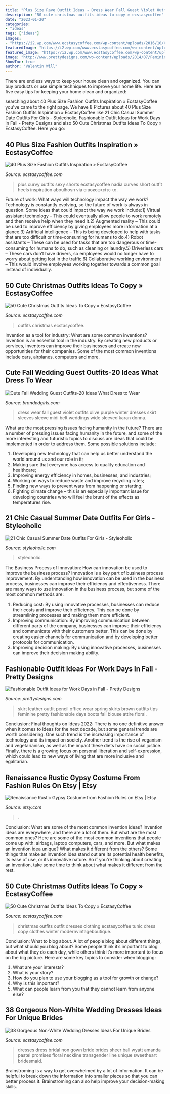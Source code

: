 ```yaml
---
title: "Plus Size Rave Outfit Ideas ~ Dress Wear Fall Guest Violet Outfits Olive Purple Winter Dresses Skirt Sleeves Sleeve Midi Belt Weddings Wide Sleeved Karan Donna"
description: "50 cute christmas outfits ideas to copy » ecstasycoffee"
date: "2023-01-20"
categories:
- "ideas"
tags: ["ideas"]
images:
- "https://i2.wp.com/www.ecstasycoffee.com/wp-content/uploads/2016/10/Cute-Christmas-outfits-6.jpg"
featuredImage: "https://i2.wp.com/www.ecstasycoffee.com/wp-content/uploads/2016/10/Cute-Christmas-outfits-6.jpg"
featured_image: "https://i2.wp.com/www.ecstasycoffee.com/wp-content/uploads/2016/10/Cute-Christmas-outfits-6.jpg"
image: "http://www.prettydesigns.com/wp-content/uploads/2014/07/Feminine-Office-Look-for-Spring.jpg"
ShowToc: true
author: "Valentin Will"
---
```



There are endless ways to keep your house clean and organized. You can buy products or use simple techniques to improve your home life. Here are five easy tips for keeping your home clean and organized:

	

		
searching about 40 Plus Size Fashion Outfits Inspiration » EcstasyCoffee you've came to the right page. We have 8 Pictures about 40 Plus Size Fashion Outfits Inspiration » EcstasyCoffee like 21 Chic Casual Summer Date Outfits For Girls - Styleoholic, Fashionable Outfit Ideas for Work Days in Fall - Pretty Designs and also 50 Cute Christmas Outfits Ideas To Copy » EcstasyCoffee. Here you go:
		
    
## 40 Plus Size Fashion Outfits Inspiration » EcstasyCoffee

<img loading=lazy src="https://i2.wp.com/www.ecstasycoffee.com/wp-content/uploads/2016/10/Curvy-Women-Fashion-Outfits-48.jpg?resize=600%2C900" onerror="this.onerror=null;this.src='https://tse3.mm.bing.net/th?id=OIP.HZpE4gBeIkb5z8DAPZbLOQHaLH&amp;pid=15.1';" alt="40 Plus Size Fashion Outfits Inspiration » EcstasyCoffee">

_Source: ecstasycoffee.com_

>plus curvy outfits sexy shorts ecstasycoffee nadia curves short outfit heels inspiration aboulhosn via επισκεφτείτε το. 

	

Future of work: What ways will technology impact the way we work?
Technology is constantly evolving, so the future of work is always in question. Some ideas that could impact the way we work include:1) Virtual assistant technology – This could eventually allow people to work remotely and then receive help when they need it.2) Augmented reality – This could be used to improve efficiency by giving employees more information at a glance.3) Artificial intelligence – This is being developed to help with tasks that are too difficult or time-consuming for humans to do.4) Robot assistants – These can be used for tasks that are too dangerous or time- consuming for humans to do, such as cleaning or laundry.5) Driverless cars – These cars don’t have drivers, so employees would no longer have to worry about getting lost in the traffic.6) Collaborative working environment – This would involve employees working together towards a common goal instead of individually.

    
## 50 Cute Christmas Outfits Ideas To Copy » EcstasyCoffee

<img loading=lazy src="https://i2.wp.com/www.ecstasycoffee.com/wp-content/uploads/2016/10/Cute-Christmas-outfits-4.jpg?resize=564%2C962" onerror="this.onerror=null;this.src='https://tse4.mm.bing.net/th?id=OIP.fhfQbjJBaSzo5LD08109owHaMo&amp;pid=15.1';" alt="50 Cute Christmas Outfits Ideas To Copy » EcstasyCoffee">

_Source: ecstasycoffee.com_

>outfits christmas ecstasycoffee. 

	

Invention as a tool for industry: What are some common inventions?
Invention is an essential tool in the industry. By creating new products or services, inventors can improve their businesses and create new opportunities for their companies. Some of the most common inventions include cars, airplanes, computers and more.

    
## Cute Fall Wedding Guest Outfits-20 Ideas What Dress To Wear

<img loading=lazy src="http://www.brandedgirls.com/wp-content/uploads/2015/12/wedding-guest-dress2.jpg" onerror="this.onerror=null;this.src='https://tse2.mm.bing.net/th?id=OIP.KJxypWqL_0M050cpmZzBnQHaLO&amp;pid=15.1';" alt="Cute Fall Wedding Guest Outfits-20 Ideas What Dress to Wear">

_Source: brandedgirls.com_

>dress wear fall guest violet outfits olive purple winter dresses skirt sleeves sleeve midi belt weddings wide sleeved karan donna. 

	

What are the most pressing issues facing humanity in the future?
There are a number of pressing issues facing humanity in the future, and some of the more interesting and futuristic topics to discuss are ideas that could be implemented in order to address them. Some possible solutions include: 
1) Developing new technology that can help us better understand the world around us and our role in it; 
2) Making sure that everyone has access to quality education and healthcare; 
3) Improving energy efficiency in homes, businesses, and industries; 
4) Working on ways to reduce waste and improve recycling rates; 
5) Finding new ways to prevent wars from happening or starting; 
6) Fighting climate change – this is an especially important issue for developing countries who will feel the brunt of the effects as temperatures rise.

    
## 21 Chic Casual Summer Date Outfits For Girls - Styleoholic

<img loading=lazy src="https://i.styleoholic.com/2016/04/chic-casual-summer-date-outfits-for-girls-5.jpg" onerror="this.onerror=null;this.src='https://tse1.mm.bing.net/th?id=OIP.HoU-KgGiu9CkFJFMi9xFRAHaLH&amp;pid=15.1';" alt="21 Chic Casual Summer Date Outfits For Girls - Styleoholic">

_Source: styleoholic.com_

>styleoholic. 

	

The Business Process of Innovation: How can innovation be used to improve the business process?
Innovation is a key part of business process improvement. By understanding how innovation can be used in the business process, businesses can improve their efficiency and effectiveness. There are many ways to use innovation in the business process, but some of the most common methods are: 
1) Reducing cost: By using innovative processes, businesses can reduce their costs and improve their efficiency. This can be done by streamlining processes and making them more efficient. 
2) Improving communication: By improving communication between different parts of the company, businesses can improve their efficiency and communicate with their customers better. This can be done by creating easier channels for communication and by developing better protocols for communication. 
3) Improving decision making: By using innovative processes, businesses can improve their decision making ability.

    
## Fashionable Outfit Ideas For Work Days In Fall - Pretty Designs

<img loading=lazy src="http://www.prettydesigns.com/wp-content/uploads/2014/07/Feminine-Office-Look-for-Spring.jpg" onerror="this.onerror=null;this.src='https://tse3.mm.bing.net/th?id=OIP.r7TefuMGUklKQFAZoKLHcQHaK1&amp;pid=15.1';" alt="Fashionable Outfit Ideas for Work Days in Fall - Pretty Designs">

_Source: prettydesigns.com_

>skirt leather outfit pencil office wear spring skirts brown outfits tips feminine pretty fashionable days boots fall blouse attire floral. 

	

Conclusion:
Final thoughts on Ideas 2022:
There is no one definitive answer when it comes to ideas for the next decade, but some general trends are worth considering. One such trend is the increasing importance of technology and its impact on society. Another trend is the rise of veganism and vegetarianism, as well as the impact these diets have on social justice. Finally, there is a growing focus on personal liberation and self-expression, which could lead to new ways of living that are more inclusive and egalitarian.

    
## Renaissance Rustic Gypsy Costume From Fashion Rules On Etsy | Etsy

<img loading=lazy src="https://i.etsystatic.com/6863417/r/il/5d7571/513583080/il_1588xN.513583080_95cr.jpg" onerror="this.onerror=null;this.src='https://tse1.mm.bing.net/th?id=OIP.dT1vtPX4dVDkEOiJ2g6ECAHaJ3&amp;pid=15.1';" alt="Renaissance Rustic Gypsy Costume from Fashion Rules on Etsy | Etsy">

_Source: etsy.com_

>. 

	

Conclusion: What are some of the most common invention ideas?
Invention ideas are everywhere, and there are a lot of them. But what are the most common ones? Here are some of the most common inventions that people come up with: airbags, laptop computers, cars, and more. 
But what makes an invention idea unique? What makes it different from the others? 
Some things that make an invention idea stand out are its potential health benefits, its ease of use, or its innovative nature. So if you're thinking about creating an invention, take some time to think about what makes it different from the rest.

    
## 50 Cute Christmas Outfits Ideas To Copy » EcstasyCoffee

<img loading=lazy src="https://i2.wp.com/www.ecstasycoffee.com/wp-content/uploads/2016/10/Cute-Christmas-outfits-6.jpg" onerror="this.onerror=null;this.src='https://tse1.mm.bing.net/th?id=OIP.6B8XCALRWiD9ea9k2eePyQAAAA&amp;pid=15.1';" alt="50 Cute Christmas Outfits Ideas To Copy » EcstasyCoffee">

_Source: ecstasycoffee.com_

>christmas outfits outfit dresses clothing ecstasycoffee tunic dress copy clothes winter modernvintageboutique. 

	

Conclusion: What to blog about.
A lot of people blog about different things, but what should you blog about? Some people think it’s important to blog about what they do each day, while others think it’s more important to focus on the big picture. Here are some key topics to consider when blogging:
1. What are your interests? 
2. What is your story? 
3. How do you plan to use your blogging as a tool for growth or change? 
4. Why is this important? 
5. What can people learn from you that they cannot learn from anyone else?

    
## 38 Gorgeous Non-White Wedding Dresses Ideas For Unique Brides

<img loading=lazy src="https://i2.wp.com/www.ecstasycoffee.com/wp-content/uploads/2017/02/Non-White-Wedding-Dresses-Ideas25.jpg?resize=564%2C756" onerror="this.onerror=null;this.src='https://tse3.mm.bing.net/th?id=OIP.gkBFqO4xoXL5q_UYO-SzPAHaJ7&amp;pid=15.1';" alt="38 Gorgeous Non-White Wedding Dresses Ideas For Unique Brides">

_Source: ecstasycoffee.com_

>dresses dress bridal non gown bride brides sheer ball wyatt amanda pastel promises floral neckline transgender line unique sweetheart bridesmaid. 

	

Brainstroming is a way to get overwhelmed by a lot of information. It can be helpful to break down the information into smaller pieces so that you can better process it. Brainstroming can also help improve your decision-making skills.

